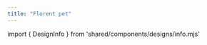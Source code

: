 ```yaml
---
title: "Florent pet"
---
```


import { DesignInfo } from 'shared/components/designs/info.mjs'

<DesignInfo design='florent' docs />

